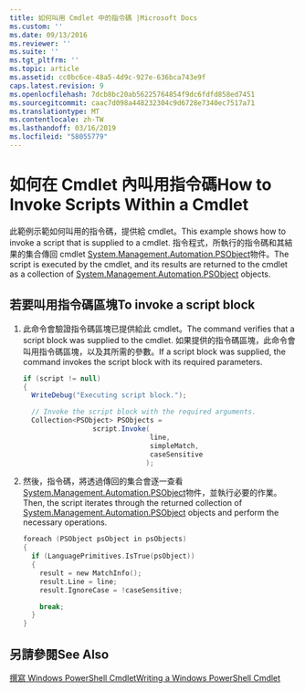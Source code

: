 ```yaml
---
title: 如何叫用 Cmdlet 中的指令碼 |Microsoft Docs
ms.custom: ''
ms.date: 09/13/2016
ms.reviewer: ''
ms.suite: ''
ms.tgt_pltfrm: ''
ms.topic: article
ms.assetid: cc0bc6ce-48a5-4d9c-927e-636bca743e9f
caps.latest.revision: 9
ms.openlocfilehash: 7dcb8bc20ab56225764854f9dc6fdfd858ed7451
ms.sourcegitcommit: caac7d098a448232304c9d6728e7340ec7517a71
ms.translationtype: MT
ms.contentlocale: zh-TW
ms.lasthandoff: 03/16/2019
ms.locfileid: "58055779"
---
```

# <a name="how-to-invoke-scripts-within-a-cmdlet"></a><span data-ttu-id="9b278-102">如何在 Cmdlet 內叫用指令碼</span><span class="sxs-lookup"><span data-stu-id="9b278-102">How to Invoke Scripts Within a Cmdlet</span></span>

<span data-ttu-id="9b278-103">此範例示範如何叫用的指令碼，提供給 cmdlet。</span><span class="sxs-lookup"><span data-stu-id="9b278-103">This example shows how to invoke a script that is supplied to a cmdlet.</span></span> <span data-ttu-id="9b278-104">指令程式，所執行的指令碼和其結果的集合傳回 cmdlet [System.Management.Automation.PSObject](/dotnet/api/System.Management.Automation.PSObject)物件。</span><span class="sxs-lookup"><span data-stu-id="9b278-104">The script is executed by the cmdlet, and its results are returned to the cmdlet as a collection of [System.Management.Automation.PSObject](/dotnet/api/System.Management.Automation.PSObject) objects.</span></span>

## <a name="to-invoke-a-script-block"></a><span data-ttu-id="9b278-105">若要叫用指令碼區塊</span><span class="sxs-lookup"><span data-stu-id="9b278-105">To invoke a script block</span></span>

1. <span data-ttu-id="9b278-106">此命令會驗證指令碼區塊已提供給此 cmdlet。</span><span class="sxs-lookup"><span data-stu-id="9b278-106">The command verifies that a script block was supplied to the cmdlet.</span></span> <span data-ttu-id="9b278-107">如果提供的指令碼區塊，此命令會叫用指令碼區塊，以及其所需的參數。</span><span class="sxs-lookup"><span data-stu-id="9b278-107">If a script block was supplied, the command invokes the script block with its required parameters.</span></span>

    ```csharp
    if (script != null)
    {
      WriteDebug("Executing script block.");

      // Invoke the script block with the required arguments.
      Collection<PSObject> PSObjects =
                     script.Invoke(
                                   line,
                                   simpleMatch,
                                   caseSensitive
                                  );
    ```

2. <span data-ttu-id="9b278-108">然後，指令碼，將透過傳回的集合會逐一查看[System.Management.Automation.PSObject](/dotnet/api/System.Management.Automation.PSObject)物件，並執行必要的作業。</span><span class="sxs-lookup"><span data-stu-id="9b278-108">Then, the script iterates through the returned collection of [System.Management.Automation.PSObject](/dotnet/api/System.Management.Automation.PSObject) objects and perform the necessary operations.</span></span>

    ```c
    foreach (PSObject psObject in psObjects)
    {
      if (LanguagePrimitives.IsTrue(psObject))
      {
        result = new MatchInfo();
        result.Line = line;
        result.IgnoreCase = !caseSensitive;

        break;
      }
    }

    ```

## <a name="see-also"></a><span data-ttu-id="9b278-109">另請參閱</span><span class="sxs-lookup"><span data-stu-id="9b278-109">See Also</span></span>

[<span data-ttu-id="9b278-110">撰寫 Windows PowerShell Cmdlet</span><span class="sxs-lookup"><span data-stu-id="9b278-110">Writing a Windows PowerShell Cmdlet</span></span>](./writing-a-windows-powershell-cmdlet.md)
